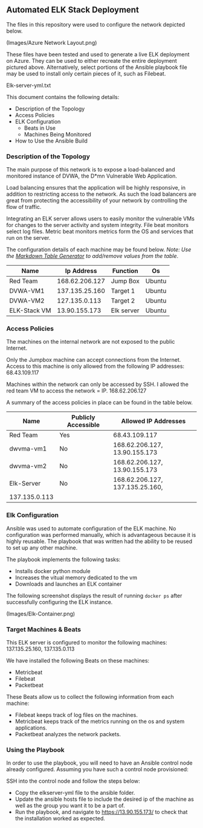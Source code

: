 ## Automated ELK Stack Deployment

The files in this repository were used to configure the network depicted below.

(Images/Azure Network Layout.png)

These files have been tested and used to generate a live ELK deployment on Azure. They can be used to either recreate the entire deployment pictured above. Alternatively, select portions of the Ansible playbook file may be used to install only certain pieces of it, such as Filebeat.

  Elk-server-yml.txt

This document contains the following details:
- Description of the Topology 
- Access Policies
- ELK Configuration
  - Beats in Use
  - Machines Being Monitored
- How to Use the Ansible Build


### Description of the Topology

The main purpose of this network is to expose a load-balanced and monitored instance of DVWA, the D*mn Vulnerable Web Application.

Load balancing ensures that the application will be highly responsive, in addition to restricting access to the network.
	As such the load balancers are great from protecting the accessibility of your network by controlling the flow of traffic.

Integrating an ELK server allows users to easily monitor the vulnerable VMs for changes to the server activity and system integrity.
File beat monitors select log files.
Metric beat monitors metrics form the OS and services that run on the server.

The configuration details of each machine may be found below.
_Note: Use the [Markdown Table Generator](http://www.tablesgenerator.com/markdown_tables) to add/remove values from the table_.

| Name         | Ip Address     | Function   | Os     |
|--------------|----------------|------------|--------|
| Red Team     | 168.62.206.127 | Jump Box   | Ubuntu |
| DVWA-VM1     | 137.135.25.160 | Target 1   | Ubuntu |
| DVWA-VM2     | 127.135.0.113  | Target 2   | Ubuntu |
| ELK-Stack VM | 13.90.155.173  | Elk server | Ubuntu |




### Access Policies

The machines on the internal network are not exposed to the public Internet. 

Only the Jumpbox machine can accept connections from the Internet. Access to this machine is only allowed from the following IP addresses:
68.43.109.117

Machines within the network can only be accessed by SSH.
I allowed the red team VM to access the network = IP. 168.62.206.127

A summary of the access policies in place can be found in the table below.

| Name       | Publicly Accessible | Allowed IP Addresses                         
|------------|---------------------|-------------------------------------
| Red Team   | Yes                 | 68.43.109.117                                 
| dwvma-vm1  | No                  | 168.62.206.127, 13.90.155.173                 
| dwvma-vm2  | No                  | 168.62.206.127, 13.90.155.173                 
| Elk-Server | No                  | 168.62.206.127, 137.135.25.160,      
                                     137.135.0.113 |

### Elk Configuration

Ansible was used to automate configuration of the ELK machine. No configuration was performed manually, which is advantageous because it is highly reusable.  The playbook that was written had the ability to be reused to set up any other machine.

The playbook implements the following tasks:
* Installs docker python module
* Increases the vitual memory dedicated to the vm
* Downloads and launches an ELK container

The following screenshot displays the result of running `docker ps` after successfully configuring the ELK instance.

(Images/Elk-Container.png)

### Target Machines & Beats
This ELK server is configured to monitor the following machines:
137.135.25.160, 137.135.0.113

We have installed the following Beats on these machines:
* Metricbeat
* Filebeat
* Packetbeat

These Beats allow us to collect the following information from each machine:
* Filebeat keeps track of log files on the machines.
* Metricbeat keeps track of the metrics running on the os and system applications.
* Packetbeat analyzes the network packets.

### Using the Playbook
In order to use the playbook, you will need to have an Ansible control node already configured. Assuming you have such a control node provisioned: 

SSH into the control node and follow the steps below:
- Copy the elkserver-yml file to the ansible folder.
- Update the ansible hosts file to include the desired ip of the machine as well as the group you want it to be a part of.
- Run the playbook, and navigate to https://13.90.155.173/ to check that the installation worked as expected.





